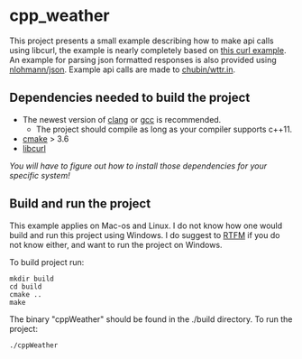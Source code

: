 # cpp_weather
This project presents a small example describing how to make api calls using libcurl, the example is nearly completely based on [this curl example](https://gist.github.com/alghanmi/c5d7b761b2c9ab199157). An example for parsing json formatted responses is also provided using [nlohmann/json](https://github.com/nlohmann/json). Example api calls are made to [chubin/wttr.in](https://github.com/chubin/wttr.in).

## Dependencies needed to build the project
- The newest version of [clang](https://clang.llvm.org/) or [gcc](https://gcc.gnu.org/) is recommended.
  - The project should compile as long as your compiler supports c++11.  
- [cmake](https://cmake.org/) > 3.6
- [libcurl](https://github.com/curl/curl)

*You will have to figure out how to install those dependencies for your specific system!*

## Build and run the project
This example applies on Mac-os and Linux. 
I do not know how one would build and run this project using Windows. I do suggest to [RTFM](https://en.wikipedia.org/wiki/RTFM) if you do not know either, and want to run the project on Windows. 

To build project run: 

```
mkdir build
cd build
cmake ..
make
```

The binary "cppWeather" should be found in the ./build directory. 
To run the project: 

```
./cppWeather
```


